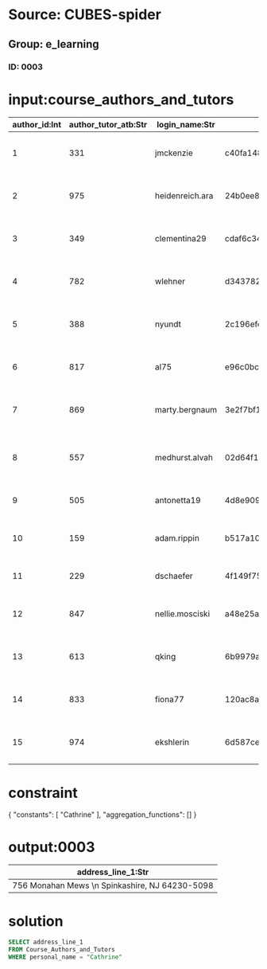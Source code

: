 # Source: CUBES-spider
## Group: e_learning
### ID: 0003

# input:course_authors_and_tutors

| author_id:Int | author_tutor_atb:Str | login_name:Str | password:Str | personal_name:Str | middle_name:Str | family_name:Str | gender_mf:Str | address_line_1:Str |
|---|---|---|---|---|---|---|---|---|
| 1 | 331 | jmckenzie | c40fa148bdd0d2d45cd6e9ec1e685750fe07f81b | Cathrine | Ruthie | Grant | 0 | 756 Monahan Mews \n Spinkashire, NJ 64230-5098 |
| 2 | 975 | heidenreich.ara | 24b0ee84063c3b017ab1839e01b7280f47f7c7c2 | Retha | Corene | Armstrong | 0 | 98623 Huels Manor \n Jasttown, DE 31611 |
| 3 | 349 | clementina29 | cdaf6c3483f19e2253659a40a3aab786a3390f78 | Darius | Ethyl | Reichel | 0 | 99296 Keeling Courts \n North Audreanne, IL 28272 |
| 4 | 782 | wlehner | d34378200c9b5f72d3039fa640e7920aaec0fdf2 | Julio | Aniyah | Nader | 1 | 644 Montana Hill Suite 489 \n Daijamouth, CA 19587-4254 |
| 5 | 388 | nyundt | 2c196efe8aee23a1b9a7e752fe63029c5879af6f | Yessenia | Zena | Barrows | 1 | 5284 Champlin Roads \n Cassinport, WY 54636 |
| 6 | 817 | al75 | e96c0bcbbbb14747747a56ff4c17354f343a5b4f | Adolf | Keira | Rohan | 1 | 92220 Hellen Skyway Apt. 635 \n Rennerview, MS 81036 |
| 7 | 869 | marty.bergnaum | 3e2f7bf1e6acf0d616a8703ee0050fba13bc007f | Logan | Ethelyn | Treutel | 1 | 67541 Osborne Creek Suite 532 \n Bernhardview, WV 30288-1050 |
| 8 | 557 | medhurst.alvah | 02d64f11de97436343a0beba41bfcf69af61be1e | Kelsie | Kennith | Rowe | 0 | 0256 Walter Meadows Suite 523 \n Norbertoborough, AZ 49193 |
| 9 | 505 | antonetta19 | 4d8e909ae9b8888c93a2c5f1eccbd0c4ac6a01c3 | Georgiana | Mathew | Zboncak | 0 | 445 Quigley Fall \n Port Antonette, IN 81992-1255 |
| 10 | 159 | adam.rippin | b517a107b5f08fafe9628e88e7263a6f3a4a55c0 | Deja | Joyce | Champlin | 1 | 22575 Effertz Neck Apt. 046 \n Port Scotty, NY 67108-9197 |
| 11 | 229 | dschaefer | 4f149f75ecd84afcdf27343509cdd03d81edb119 | Ciara | Alejandra | Greenholt | 0 | 425 White Brooks \n Emmaleefort, IN 97850-2510 |
| 12 | 847 | nellie.mosciski | a48e25a58b3088e9cfdaca61130555ed2c772452 | Sheldon | Jayce | Kreiger | 1 | 513 Collins Plain Apt. 829 \n Clementinaville, VT 59908-2793 |
| 13 | 613 | qking | 6b9979a83b4a9e03ead034c8de47f1b013a3d3af | Madonna | Jaclyn | Effertz | 1 | 139 O'Conner Circles \n Virginieland, KS 23365 |
| 14 | 833 | fiona77 | 120ac8a5744f5b710ecaebbd8dd1633e3e33886e | Dusty | Amani | Crist | 1 | 3602 Boehm Forest \n Zulaufton, DC 35229-0366 |
| 15 | 974 | ekshlerin | 6d587cec8006e3a40565e1dad2c5b5b12b475b8f | Shakira | Fritz | Haley | 0 | 8928 Kunze Valley Apt. 747 \n South Jedidiahmouth, DE 28167 |

# constraint

{
  "constants": [
    "Cathrine"
  ],
  "aggregation_functions": []
}

# output:0003

| address_line_1:Str |
|---|
| 756 Monahan Mews \n Spinkashire, NJ 64230-5098 |

# solution

```sql
SELECT address_line_1
FROM Course_Authors_and_Tutors
WHERE personal_name = "Cathrine"
```
